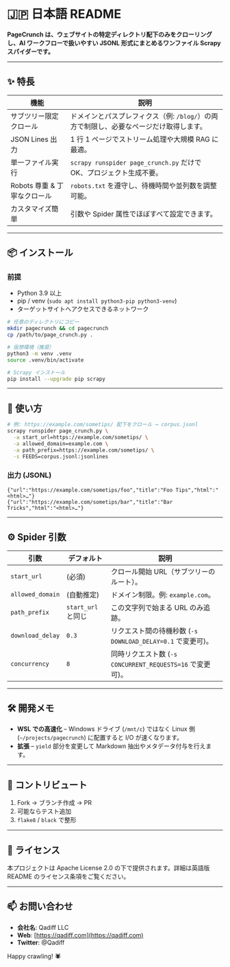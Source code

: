 # 🇯🇵 日本語 README

**PageCrunch は、ウェブサイトの特定ディレクトリ配下のみをクローリングし、AI ワークフローで扱いやすい JSONL 形式にまとめるワンファイル Scrapy スパイダーです。**

---

## ✨ 特長

| 機能                  | 説明                                                   |
| ------------------- | ---------------------------------------------------- |
| サブツリー限定クロール         | ドメインとパスプレフィクス（例: `/blog/`）の両方で制限し、必要なページだけ取得します。     |
| JSON Lines 出力       | 1 行 1 ページでストリーム処理や大規模 RAG に最適。                       |
| 単一ファイル実行            | `scrapy runspider page_crunch.py` だけで OK、プロジェクト生成不要。 |
| Robots 尊重 & 丁寧なクロール | `robots.txt` を遵守し、待機時間や並列数を調整可能。                     |
| カスタマイズ簡単            | 引数や Spider 属性でほぼすべて設定できます。                           |

---

## 📦 インストール

### 前提

* Python 3.9 以上
* pip / venv (`sudo apt install python3-pip python3-venv`)
* ターゲットサイトへアクセスできるネットワーク

```bash
# 任意のディレクトリにコピー
mkdir pagecrunch && cd pagecrunch
cp /path/to/page_crunch.py .

# 仮想環境（推奨）
python3 -m venv .venv
source .venv/bin/activate

# Scrapy インストール
pip install --upgrade pip scrapy
```

---

## 🚀 使い方

```bash
# 例: https://example.com/sometips/ 配下をクロール → corpus.jsonl
scrapy runspider page_crunch.py \
  -a start_url=https://example.com/sometips/ \
  -a allowed_domain=example.com \
  -a path_prefix=https://example.com/sometips/ \
  -s FEEDS=corpus.jsonl:jsonlines
```

### 出力 (JSONL)

```jsonc
{"url":"https://example.com/sometips/foo","title":"Foo Tips","html":"<html>…"}
{"url":"https://example.com/sometips/bar","title":"Bar Tricks","html":"<html>…"}
```

---

## ⚙️ Spider 引数

| 引数               | デフォルト           | 説明                                           |
| ---------------- | --------------- | -------------------------------------------- |
| `start_url`      | (必須)            | クロール開始 URL（サブツリーのルート）。                       |
| `allowed_domain` | (自動推定)          | ドメイン制限。例: `example.com`。                     |
| `path_prefix`    | `start_url` と同じ | この文字列で始まる URL のみ追跡。                          |
| `download_delay` | `0.3`           | リクエスト間の待機秒数 (`-s DOWNLOAD_DELAY=0.1` で変更可)。  |
| `concurrency`    | `8`             | 同時リクエスト数 (`-s CONCURRENT_REQUESTS=16` で変更可)。 |

---

## 🛠 開発メモ

* **WSL での高速化** – Windows ドライブ (`/mnt/c`) ではなく Linux 側 (`~/projects/pagecrunch`) に配置すると I/O が速くなります。
* **拡張** – `yield` 部分を変更して Markdown 抽出やメタデータ付与を行えます。

---

## 🤝 コントリビュート

1. Fork → ブランチ作成 → PR
2. 可能ならテスト追加
3. `flake8` / `black` で整形

---

## 📄 ライセンス

本プロジェクトは Apache License 2.0 の下で提供されます。詳細は英語版 README のライセンス条項をご覧ください。

---

## 📫 お問い合わせ

* **会社名**: Qadiff LLC
* **Web**: [https://qadiff.com](https://qadiff.com)
* **Twitter**: @Qadiff

Happy crawling! 🕷️
